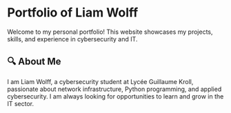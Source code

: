 # Portfolio of Liam Wolff

Welcome to my personal portfolio! This website showcases my projects, skills, and experience in cybersecurity and IT.

## 🔍 About Me
I am Liam Wolff, a cybersecurity student at Lycée Guillaume Kroll, passionate about network infrastructure, Python programming, and applied cybersecurity. I am always looking for opportunities to learn and grow in the IT sector.

